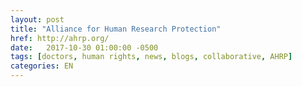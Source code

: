 ```yaml
---
layout: post
title: "Alliance for Human Research Protection"
href: http://ahrp.org/
date:   2017-10-30 01:00:00 -0500
tags: [doctors, human rights, news, blogs, collaborative, AHRP]
categories: EN
---
```

